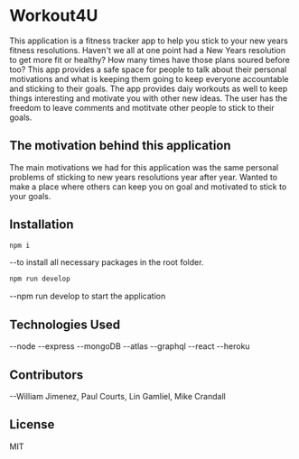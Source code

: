 # Workout4U

This application is a fitness tracker app to help you stick to your new years fitness resolutions.  Haven't we all at one point had a New Years resolution to get more fit or healthy?  How many times have those plans soured before too? This app provides a safe space for people to talk about their personal motivations and what is keeping them going to keep everyone accountable and sticking to their goals. The app provides daiy workouts as well to keep things interesting and motivate you with other new ideas.  The user has the freedom to leave comments and motitvate other people to stick to their goals.   


## The motivation behind this application

The main motivations we had for this application was the same personal problems of sticking to new years resolutions year after year.  Wanted to make a place where others can keep you on goal and motivated to stick to your goals.

## Installation

```bash
npm i
```
--to install all necessary packages in the root folder.

```bash 
npm run develop
```

--npm run develop to start the application

## Technologies Used

--node 
--express
--mongoDB
--atlas
--graphql
--react
--heroku

## Contributors

--William Jimenez, Paul Courts, Lin Gamliel, Mike Crandall 

## License 

MIT
